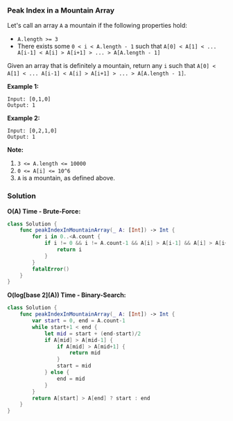 
### Peak Index in a Mountain Array

Let's call an array `A` a mountain if the following properties hold:

* `A.length >= 3`
* There exists some `0 < i < A.length - 1` such that `A[0] < A[1] < ... A[i-1] < A[i] > A[i+1] > ... > A[A.length - 1]`

Given an array that is definitely a mountain, return any `i` such that `A[0] < A[1] < ... A[i-1] < A[i] > A[i+1] > ... > A[A.length - 1]`.

__Example 1:__
```
Input: [0,1,0]
Output: 1
```
__Example 2:__
```
Input: [0,2,1,0]
Output: 1
```

__Note:__
1. `3 <= A.length <= 10000`
2. `0 <= A[i] <= 10^6`
3. `A` is a mountain, as defined above.

### Solution
__O(A) Time - Brute-Force:__
```Swift
class Solution {
    func peakIndexInMountainArray(_ A: [Int]) -> Int {
        for i in 0..<A.count {
            if i != 0 && i != A.count-1 && A[i] > A[i-1] && A[i] > A[i+1] {
                return i
            }
        }
        fatalError()
    }
}
```
__O(log\[base 2\](A)) Time - Binary-Search:__
```Swift
class Solution {
    func peakIndexInMountainArray(_ A: [Int]) -> Int {
        var start = 0, end = A.count-1
        while start+1 < end {
            let mid = start + (end-start)/2
            if A[mid] > A[mid-1] {
                if A[mid] > A[mid+1] {
                    return mid
                }
                start = mid
            } else {
                end = mid
            }
        }
        return A[start] > A[end] ? start : end
    }
}
```